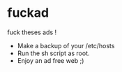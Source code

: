 # fuckad
fuck theses ads !

* Make a backup of your /etc/hosts
* Run the sh script as root.
* Enjoy an ad free web ;)